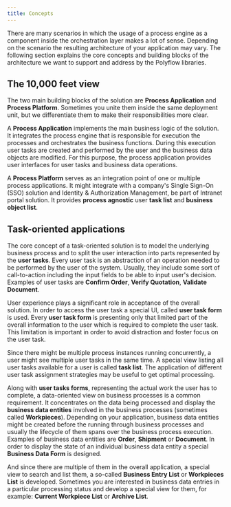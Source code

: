 ```yaml
---
title: Concepts
---
```


There are many scenarios in which the usage of a process engine as a component inside the orchestration layer makes a lot of sense. Depending on the scenario the
resulting architecture of your application may vary. The following section explains the core concepts and building blocks of the architecture we want to support
and address by the Polyflow libraries.

## The 10,000 feet view

The two main building blocks of the solution are **Process Application** and **Process Platform**. Sometimes you unite them inside the same deployment unit, but
we differentiate them to make their responsibilities more clear.

A **Process Application** implements the main business logic of the solution. It integrates the process engine that is responsible for execution the processes 
and orchestrates the business functions. During this execution user tasks are created and performed by the user and the business data objects are modified. 
For this purpose, the process application provides user interfaces for user tasks and business data operations.

A **Process Platform** serves as an integration point of one or multiple process applications. It might integrate with a company's Single Sign-On (SSO) solution and
Identity & Authorization Management, be part of Intranet portal solution. It provides __process agnostic__ user **task list** and **business object list**.

## Task-oriented applications

The core concept of a task-oriented solution is to model the underlying business process and to split the user interaction into parts represented by the **user
tasks**. Every user task is an abstraction of an operation needed to be performed by the user of the system. Usually, they include some sort of call-to-action 
including the input fields to be able to input user's decision. Examples of user tasks are **Confirm Order**, **Verify Quotation**, **Validate Document**.

User experience plays a significant role in acceptance of the overall solution. In order to access the user task a special UI, called **user task form** is
used. Every **user task form** is presenting only that limited part of the overall information to the user which is required to complete the user task. This
limitation is important in order to avoid distraction and foster focus on the user task.

Since there might be multiple process instances running concurrently, a user might see multiple user tasks in the same time. A special view listing all user
tasks available for a user is called **task list**. The application of different user task assignment strategies may be useful to get optimal processing.

Along with **user tasks forms**, representing the actual work the user has to complete, a data-oriented view on business processes is a common requirement. It
concentrates on the data being processed and display the **business data entities** involved in the business processes (sometimes called **Workpieces**).
Depending on your application, business data entities might be created before the running through business processes and usually the lifecycle of them spans
over the business process execution. Examples of business data entities are **Order**, **Shipment** or **Document**. In order to display the state of an
individual business data entity a special **Business Data Form** is designed.

And since there are multiple of them in the overall application, a special view to search and list them, a so-called **Business Entry List** or **Workpieces
List** is developed. Sometimes you are interested in business data entries in a particular processing status and develop a special view for them, for
example: **Current Workpiece List** or **Archive List**.
